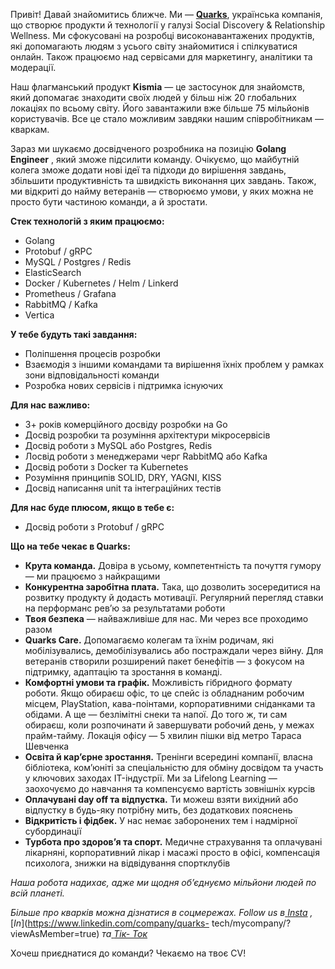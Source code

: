Привіт! Давай знайомитись ближче. Ми — [**Quarks**](https://quarks.tech/),
українська компанія, що створює продукти й технології у галузі Social
Discovery & Relationship Wellness. Ми сфокусовані на розробці
високонавантажених продуктів, які допомагають людям з усього світу знайомитися
і спілкуватися онлайн. Також працюємо над сервісами для маркетингу, аналітики
та модерації.

Наш флагманський продукт **Kismia** — це застосунок для знайомств, який
допомагає знаходити своїх людей у більш ніж 20 глобальних локаціях по всьому
світу. Його завантажили вже більше 75 мільйонів користувачів. Все це стало
можливим завдяки нашим співробітникам — кваркам.

Зараз ми шукаємо досвідченого розробника на позицію **Golang Engineer** , який
зможе підсилити команду. Очікуємо, що майбутній колега зможе додати нові ідеї
та підходи до вирішення завдань, збільшити продуктивність та швидкість
виконання цих завдань. Також, ми відкриті до найму ветеранів — створюємо
умови, у яких можна не просто бути частиною команди, а й зростати.

**Стек технологій з яким працюємо:**

  * Golang
  * Protobuf / gRPC
  * MySQL / Postgres / Redis
  * ElasticSearch
  * Docker / Kubernetes / Helm / Linkerd
  * Prometheus / Grafana
  * RabbitMQ / Kafka
  * Vertica

**У тебе будуть такі завдання:**

  * Поліпшення процесів розробки
  * Взаємодія з іншими командами та вирішення їхніх проблем у рамках зони відповідальності команди
  * Розробка нових сервісів і підтримка існуючих

**Для нас важливо:**

  * 3+ років комерційного досвіду розробки на Go
  * Досвід розробки та розуміння архітектури мікросервісів
  * Досвід роботи з MySQL або Postgres, Redis
  * Лосвід роботи з менеджерами черг RabbitMQ або Kafka
  * Досвід роботи з Docker та Kubernetes
  * Розуміння принципів SOLID, DRY, YAGNI, KISS
  * Досвід написання unit та інтеграційних тестів

**Для нас буде плюсом, якщо в тебе є:**

  * Досвід роботи з Protobuf / gRPC

**Що на тебе чекає в Quarks:**

  * **Крута команда.** Довіра в усьому, компетентність та почуття гумору — ми працюємо з найкращими
  * **Конкурентна заробітна плата.** Така, що дозволить зосередитися на розвитку продукту й додасть мотивації. Регулярний перегляд ставки на перформанс рев’ю за результатами роботи
  * **Твоя безпека** — найважливіше для нас. Ми через все проходимо разом
  * **Quarks Care.** Допомагаємо колегам та їхнім родичам, які мобілізувались, демобілізувались або постраждали через війну. Для ветеранів створили розширений пакет бенефітів — з фокусом на підтримку, адаптацію та зростання в команді.
  * **Комфортні умови та графік.** Можливість гібридного формату роботи. Якщо обираєш офіс, то це спейс із обладнаним робочим місцем, PlayStation, кава-поінтами, корпоративними сніданками та обідами. А ще — безлімітні снеки та напої. До того ж, ти сам обираєш, коли розпочинати й завершувати робочий день, у межах прайм-тайму. Локація офісу — 5 хвилин пішки від метро Тараса Шевченка
  * **Освіта й кар’єрне зростання.** Тренінги всередині компанії, власна бібліотека, ком’юніті за спеціальністю для обміну досвідом та участь у ключових заходах IT-індустрії. Ми за Lifelong Learning — заохочуємо до навчання та компенсуємо вартість зовнішніх курсів
  * **Оплачувані day off та відпустка.** Ти можеш взяти вихідний або відпустку в будь-яку потрібну мить, без додаткових пояснень
  * **Відкритість і фідбек.** У нас немає заборонених тем і надмірної субординації
  * **Турбота про здоров’я та спорт.** Медичне страхування та оплачувані лікарняні, корпоративний лікар і масажі просто в офісі, компенсація психолога, знижки на відвідування спортклубів

 _Наша робота надихає, адже ми щодня об’єднуємо мільйони людей по всій
планеті._

_Більше про кварків можна дізнатися в соцмережах. Follow us в_[
_Insta_](https://www.instagram.com/quarks.tech/?hl=en)
_,_[_In_](https://www.linkedin.com/company/quarks-
tech/mycompany/?viewAsMember=true) _та_[ _Тік-
Ток_](https://www.tiktok.com/@quarks.tech)

Хочеш приєднатися до команди? Чекаємо на твоє CV!